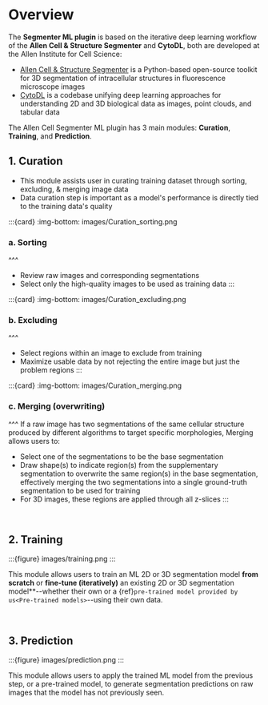 # Overview

The **Segmenter ML plugin** is based on the iterative deep learning workflow of the **Allen Cell & Structure Segmenter** and **CytoDL**, both are developed at the Allen Institute for Cell Science:

- [Allen Cell & Structure Segmenter](https://www.allencell.org/segmenter.html) is a Python-based open-source toolkit for 3D segmentation of intracellular structures in fluorescence microscope images
- [CytoDL](https://github.com/AllenCellModeling/cyto-dl) is a codebase unifying deep learning approaches for understanding 2D and 3D biological data as images, point clouds, and tabular data



The Allen Cell Segmenter ML plugin has 3 main modules: **Curation**, **Training**, and **Prediction**.


## 1. Curation

- This module assists user in curating training dataset through sorting, excluding, & merging image data
- Data curation step is important as a model's performance is directly tied to the training data's quality

:::{card} 
:img-bottom: images/Curation_sorting.png

### a. Sorting
^^^
- Review raw images and corresponding segmentations
- Select only the high-quality images to be used as training data
:::

:::{card}
:img-bottom: images/Curation_excluding.png

### b. Excluding
^^^
- Select regions within an image to exclude from training
- Maximize usable data by not rejecting the entire image but just the problem regions
:::


:::{card}
:img-bottom: images/Curation_merging.png

### c. Merging (overwriting)
^^^
If a raw image has two segmentations of the same cellular structure produced by different algorithms to target specific morphologies, Merging allows users to:

- Select one of the segmentations to be the base segmentation
- Draw shape(s) to indicate region(s) from the supplementary segmentation to overwrite the same region(s) in the base segmentation, effectively merging the two segmentations into a single ground-truth segmentation to be used for training
- For 3D images, these regions are applied through all z-slices
:::

<br>

## 2. Training

:::{figure} images/training.png
::: 

This module allows users to train an ML 2D or 3D segmentation model **from scratch** or **fine-tune (iteratively)** an existing 2D or 3D segmentation model**--whether their own or a {ref}`pre-trained model provided by us<Pre-trained models>`--using their own data.

<br>

## 3. Prediction

:::{figure} images/prediction.png
::: 

This module allows users to apply the trained ML model from the previous step, or a pre-trained model, to generate segmentation predictions on raw images that the model has not previously seen.

